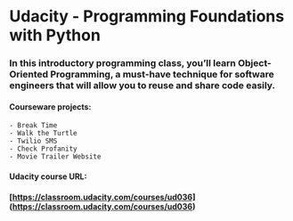 # Udacity - Programming Foundations with Python
### **In this introductory programming class, you’ll learn Object-Oriented Programming, a must-have technique for software engineers that will allow you to reuse and share code easily.** 

#### Courseware projects:
```
- Break Time
- Walk the Turtle
- Twilio SMS 
- Check Profanity
- Movie Trailer Website
```
#### **Udacity course URL:**
#### [https://classroom.udacity.com/courses/ud036] (https://classroom.udacity.com/courses/ud036)
